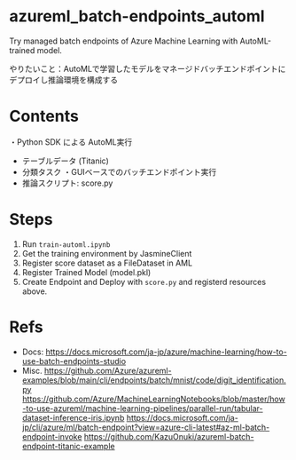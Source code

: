 # azureml_batch-endpoints_automl
Try managed batch endpoints of Azure Machine Learning with AutoML-trained model.  

やりたいこと：AutoMLで学習したモデルをマネージドバッチエンドポイントにデプロイし推論環境を構成する

# Contents
・Python SDK による AutoML実行
- テーブルデータ (Titanic)
- 分類タスク
・GUIベースでのバッチエンドポイント実行
- 推論スクリプト: score.py

# Steps
1. Run `train-automl.ipynb`
2. Get the training environment by JasmineClient
3. Register score dataset as a FileDataset in AML
4. Register Trained Model (model.pkl)
5. Create Endpoint and Deploy with `score.py` and registerd resources above.

# Refs
- Docs: https://docs.microsoft.com/ja-jp/azure/machine-learning/how-to-use-batch-endpoints-studio
- Misc.
https://github.com/Azure/azureml-examples/blob/main/cli/endpoints/batch/mnist/code/digit_identification.py
https://github.com/Azure/MachineLearningNotebooks/blob/master/how-to-use-azureml/machine-learning-pipelines/parallel-run/tabular-dataset-inference-iris.ipynb
https://docs.microsoft.com/ja-jp/cli/azure/ml/batch-endpoint?view=azure-cli-latest#az-ml-batch-endpoint-invoke
https://github.com/KazuOnuki/azureml-batch-endpoint-titanic-example
